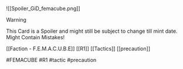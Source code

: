 ![[Spoiler_GiD_femacube.png]]



> [!warning] 
> This Card is a Spoiler and might still be subject to change till mint date. 
> Might Contain Mistakes!


[[Faction - F.E.M.A.C.U.B.E]]
[[R1]]
[[Tactics]]
[[precaution]]

#FEMACUBE #R1 #tactic #precaution